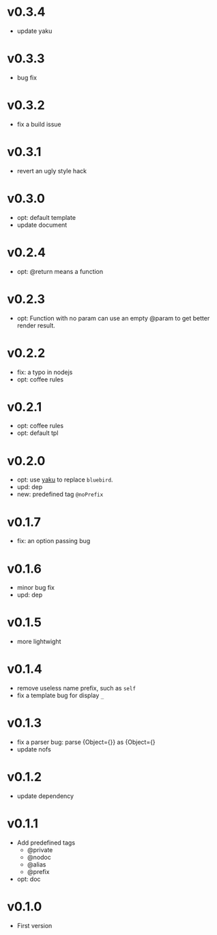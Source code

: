 v0.3.4
======
- update yaku

v0.3.3
======
- bug fix

v0.3.2
======
- fix a build issue

v0.3.1
========
- revert an ugly style hack

v0.3.0
=========
- opt: default template
- update document

v0.2.4
==========
- opt: @return means a function

v0.2.3
===========
- opt: Function with no param can use an empty @param to get better render result.

v0.2.2
============
- fix: a typo in nodejs
- opt: coffee rules

v0.2.1
=============
- opt: coffee rules
- opt: default tpl

v0.2.0
=========
- opt: use [yaku](https://github.com/ysmood/yaku) to replace `bluebird`.
- upd: dep
- new: predefined tag `@noPrefix`

v0.1.7
==========
- fix: an option passing bug

v0.1.6
=========
- minor bug fix
- upd: dep

v0.1.5
==========
- more lightwight

v0.1.4
==========
- remove useless name prefix, such as `self`
- fix a template bug for display `_`

v0.1.3
=============
- fix a parser bug: parse {Object={}} as {Object={}
- update nofs

v0.1.2
==================
- update dependency

v0.1.1
===================
- Add predefined tags
    + @private
    + @nodoc
    + @alias
    + @prefix
- opt: doc

v0.1.0
====================
- First version
